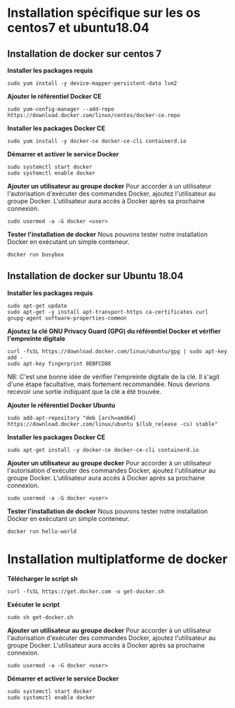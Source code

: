 # Installation spécifique sur les os centos7 et ubuntu18.04
## Installation de docker sur centos 7
**Installer les packages requis**

```
sudo yum install -y device-mapper-persistent-data lvm2
```

**Ajouter le référentiel Docker CE**

```
sudo yum-config-manager --add-repo https://download.docker.com/linux/centos/docker-ce.repo
```

**Installer les packages Docker CE**

```
sudo yum install -y docker-ce docker-ce-cli containerd.io
```

**Démarrer et activer le service Docker**

```
sudo systemctl start docker
sudo systemctl enable docker
```

**Ajouter un utilisateur au groupe docker**
Pour accorder à un utilisateur l'autorisation d'exécuter des commandes Docker, ajoutez l'utilisateur au groupe Docker. L'utilisateur aura accès à Docker après sa prochaine connexion.

```
sudo usermod -a -G docker <user>
```

**Tester l'installation de docker**
Nous pouvons tester notre installation Docker en exécutant un simple conteneur.

```
docker run busybox
```


## Installation de docker sur Ubuntu 18.04
**Installer les packages requis**

```
sudo apt-get update
sudo apt-get -y install apt-transport-https ca-certificates curl gnupg-agent software-properties-common
```

**Ajoutez la clé GNU Privacy Guard (GPG) du référentiel Docker et vérifier l'empreinte digitale**

```
curl -fsSL https://download.docker.com/linux/ubuntu/gpg | sudo apt-key add -
sudo apt-key fingerprint 0EBFCD88
```

NB: C'est une bonne idée de vérifier l'empreinte digitale de la clé. Il s'agit d'une étape facultative, mais fortement recommandée. Nous devrions recevoir une sortie indiquant que la clé a été trouvée.

**Ajouter le référentiel Docker Ubuntu**

```
sudo add-apt-repository "deb [arch=amd64] https://download.docker.com/linux/ubuntu $(lsb_release -cs) stable"
```

**Installer les packages Docker CE**

```
sudo apt-get install -y docker-ce docker-ce-cli containerd.io
```

**Ajouter un utilisateur au groupe docker**
Pour accorder à un utilisateur l'autorisation d'exécuter des commandes Docker, ajoutez l'utilisateur au groupe Docker. L'utilisateur aura accès à Docker après sa prochaine connexion.

```
sudo usermod -a -G docker <user>
```

**Tester l'installation de docker**
Nous pouvons tester notre installation Docker en exécutant un simple conteneur.

```
docker run hello-world
```



# Installation multiplatforme de docker
**Télécharger le script sh**

```
curl -fsSL https://get.docker.com -o get-docker.sh
```

**Exécuter le script**
```
sudo sh get-docker.sh
```

**Ajouter un utilisateur au groupe docker**
Pour accorder à un utilisateur l'autorisation d'exécuter des commandes Docker, ajoutez l'utilisateur au groupe Docker. L'utilisateur aura accès à Docker après sa prochaine connexion.

```
sudo usermod -a -G docker <user>
```

**Démarrer et activer le service Docker**

```
sudo systemctl start docker
sudo systemctl enable docker
```